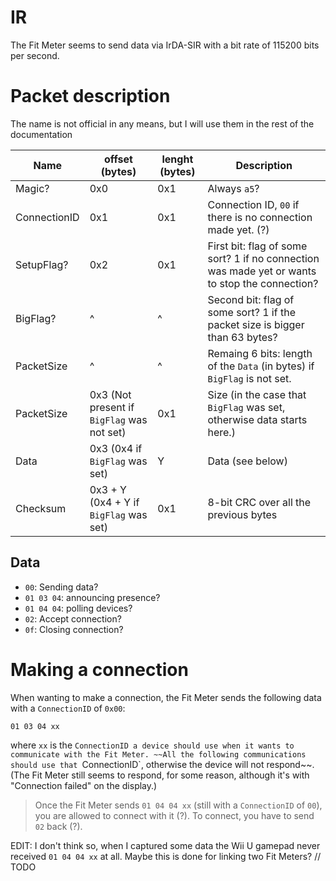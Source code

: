 # IR
The Fit Meter seems to send data via IrDA-SIR with a bit rate of 115200 bits per second.

# Packet description
The name is not official in any means, but I will use them in the rest of the documentation

| Name          | offset (bytes) | lenght (bytes) | Description                                                                       |
|---------------|----------------|----------------|-----------------------------------------------------------------------------------|
| Magic?        | 0x0            | 0x1            | Always `a5`?                                                                      |
| ConnectionID  | 0x1            | 0x1            | Connection ID, `00` if there is no connection made yet. (?)                        |
| SetupFlag?    | 0x2            | 0x1            | First bit: flag of some sort? 1 if no connection was made yet or wants to stop the connection? |
| BigFlag?      | ^              | ^              | Second bit: flag of some sort? 1 if the packet size is bigger than 63 bytes?      |
| PacketSize    | ^              | ^              | Remaing 6 bits: length of the `Data` (in bytes) if `BigFlag` is not set.          |
| PacketSize    | 0x3 (Not present if `BigFlag` was not set) | 0x1 | Size (in the case that `BigFlag` was set, otherwise data starts here.) |
| Data          | 0x3 (0x4 if `BigFlag` was set) | Y              | Data (see below)                                                  |
| Checksum      | 0x3 + Y (0x4 + Y if `BigFlag` was set) | 0x1            | 8-bit CRC over all the previous bytes                     |

## Data
* `00`: Sending data?
* `01 03 04`: announcing presence?
* `01 04 04`: polling devices?
* `02`: Accept connection?
* `0f`: Closing connection?

# Making a connection

When wanting to make a connection, the Fit Meter sends the following data with a `ConnectionID` of `0x00`:  

    01 03 04 xx

where `xx` is the `ConnectionID a device should use when it wants to communicate with the Fit Meter. ~~All the following
communications should use that `ConnectionID`, otherwise the device will not respond~~. (The Fit Meter still seems to respond, for some reason, 
although it's with "Connection failed" on the display.)  


> Once the Fit Meter sends `01 04 04 xx` (still with a `ConnectionID` of `00`), you are allowed to connect with it (?). 
To connect, you have to send `02` back (?).

EDIT: I don't think so, when I captured some data the Wii U gamepad never received `01 04 04 xx` at all. Maybe this is done for
linking two Fit Meters?
// TODO

